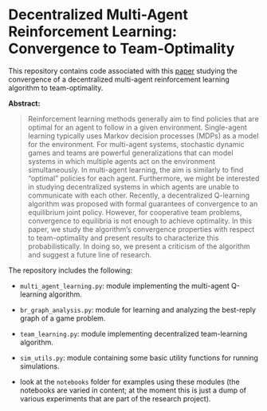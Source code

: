 # Decentralized Multi-Agent Reinforcement Learning: Convergence to Team-Optimality

This repository contains code associated with this [paper](https://www.awni.xyz/files/marl_report.pdf) studying the convergence of a decentralized multi-agent reinforcement learning algorithm to team-optimality.

**Abstract:**

> Reinforcement learning methods generally aim to find policies that are optimal for an agent to follow in a given environment. Single-agent learning typically uses Markov decision processes (MDPs) as a model for the environment. For multi-agent systems, stochastic dynamic games and teams are powerful generalizations that can model systems in which multiple agents act on the environment simultaneously. In multi-agent learning, the aim is similarly to find “optimal” policies for each agent. Furthermore, we might be interested in studying decentralized systems in which agents are unable to communicate with each other. Recently, a decentralized Q-learning algorithm was proposed with formal guarantees of convergence to an equilibrium joint policy. However, for cooperative team problems, convergence to equilibria is not enough to achieve optimality. In this paper, we study the algorithm’s convergence properties with respect to team-optimality and present results to characterize this probabilistically. In doing so, we present a criticism of the algorithm and suggest a future line of research.


The repository includes the following:

- `multi_agent_learning.py`: module implementing the multi-agent Q-learning algorithm.

- `br_graph_analysis.py`: module for learning and analyzing the best-reply graph of a game problem.

- `team_learning.py`: module implementing decentralized team-learning algorithm.

- `sim_utils.py`: module containing some basic utility functions for running simulations.

- look at the `notebooks` folder for examples using these modules (the notebooks are varied in content; at the moment this is just a dump of various experiments that are part of the research project).